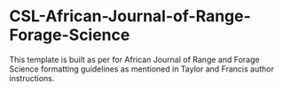 # CSL-African-Journal-of-Range-Forage-Science
This template is built as per for African Journal of Range and Forage Science formatting guidelines as mentioned in Taylor and Francis author instructions. 
